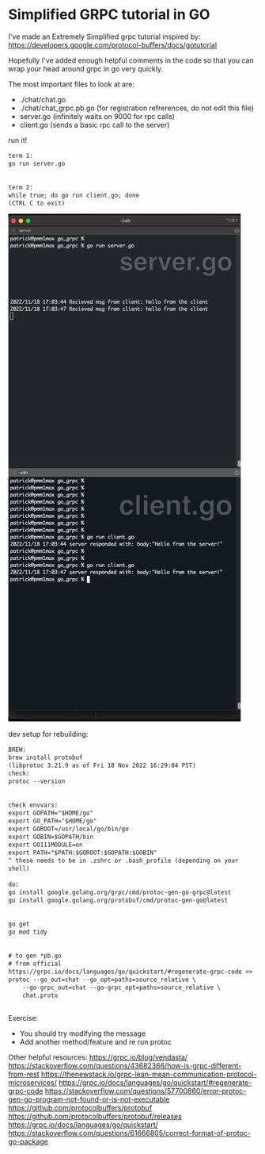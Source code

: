 # Simplified GRPC tutorial in GO


I've made an Extremely Simplified grpc tutorial inspired by:
https://developers.google.com/protocol-buffers/docs/gotutorial 

Hopefully I've added enough helpful comments in the code 
so that you can wrap your head around grpc in go very quickly.

The most important files to look at are:
- ./chat/chat.go
- ./chat/chat_grpc.pb.go (for registration refrerences, do not edit this file)
- server.go (infinitely waits on 9000 for rpc calls)
- client.go (sends a basic rpc call to the server)


run it!
```
term 1:
go run server.go


term 2:
while true; do go run client.go; done
(CTRL C to exit)

```

![img.png](img.png)


dev setup for rebuilding:
```
BREW:
brew install protobuf
(libprotoc 3.21.9 as of Fri 18 Nov 2022 16:29:04 PST)
check:
protoc --version


check envvars:
export GOPATH="$HOME/go"
export GO_PATH="$HOME/go"
export GOROOT=/usr/local/go/bin/go
export GOBIN=$GOPATH/bin
export GO111MODULE=on
export PATH="$PATH:$GOROOT:$GOPATH:$GOBIN"
^ these needs to be in .zshrc or .bash_profile (depending on your shell)

do:
go install google.golang.org/grpc/cmd/protoc-gen-go-grpc@latest
go install google.golang.org/protobuf/cmd/protoc-gen-go@latest


go get
go mod tidy


# to gen *pb.go
# from official https://grpc.io/docs/languages/go/quickstart/#regenerate-grpc-code >>
protoc --go_out=chat --go_opt=paths=source_relative \
    --go-grpc_out=chat --go-grpc_opt=paths=source_relative \
    chat.proto
    
```

Exercise:
- You should try modifying the message
- Add another method/feature and re run protoc  



Other helpful resources:
https://grpc.io/blog/vendasta/
https://stackoverflow.com/questions/43682366/how-is-grpc-different-from-rest
https://thenewstack.io/grpc-lean-mean-communication-protocol-microservices/
https://grpc.io/docs/languages/go/quickstart/#regenerate-grpc-code
https://stackoverflow.com/questions/57700860/error-protoc-gen-go-program-not-found-or-is-not-executable
https://github.com/protocolbuffers/protobuf
https://github.com/protocolbuffers/protobuf/releases
https://grpc.io/docs/languages/go/quickstart/
https://stackoverflow.com/questions/61666805/correct-format-of-protoc-go-package



